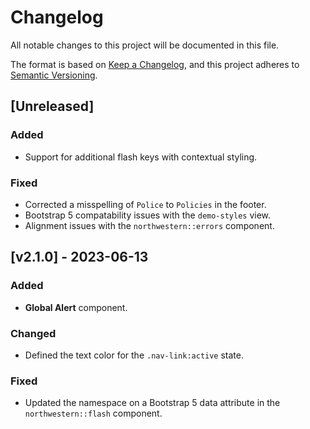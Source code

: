 # Changelog
All notable changes to this project will be documented in this file.

The format is based on [Keep a Changelog](https://keepachangelog.com/en/1.0.0/), and this project adheres to [Semantic Versioning](https://semver.org/).

## [Unreleased]

### Added
- Support for additional flash keys with contextual styling.

### Fixed
- Corrected a misspelling of `Police` to `Policies` in the footer.
- Bootstrap 5 compatability issues with the `demo-styles` view.
- Alignment issues with the `northwestern::errors` component.

## [v2.1.0] - 2023-06-13

### Added
- **Global Alert** component.

### Changed
- Defined the text color for the `.nav-link:active` state.

### Fixed
- Updated the namespace on a Bootstrap 5 data attribute in the `northwestern::flash` component.